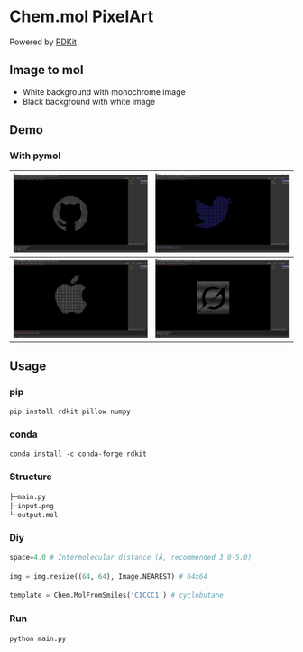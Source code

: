 # Chem.mol PixelArt

Powered by [RDKit](https://github.com/rdkit/rdkit) 

## Image to mol

- White background with monochrome image
- Black background with white image

## Demo

### With pymol

| ![GitHub with PyMol](assets/github.png) | ![Twitter with PyMol](assets/twitter.png) |
|---|---|
| ![Apple with PyMol](assets/apple.png) | ![Grok with PyMol](assets/grok.png) |

## Usage

### pip

```
pip install rdkit pillow numpy
```

### conda

```
conda install -c conda-forge rdkit
```

### Structure

```
├─main.py  
├─input.png  
└─output.mol
```

### Diy

```py
space=4.0 # Intermolecular distance (Å, recommended 3.0-5.0)

img = img.resize((64, 64), Image.NEAREST) # 64x64

template = Chem.MolFromSmiles('C1CCC1') # cyclobutane
```

### Run

```
python main.py
```
